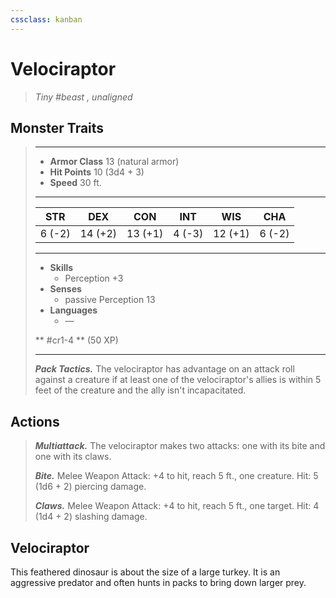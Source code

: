 ```yaml
---
cssclass: kanban
---
```


# Velociraptor
>*Tiny #beast , unaligned*
## Monster Traits
>___
>- **Armor Class** 13 (natural armor)
>- **Hit Points** 10 (3d4 + 3)
>- **Speed** 30 ft.
>___
>|STR|DEX|CON|INT|WIS|CHA|
>|:---:|:---:|:---:|:---:|:---:|:---:|
>|6 (-2)|14 (+2)|13 (+1)|4 (-3)|12 (+1)|6 (-2)|
>___
>- **Skills**
>	 - Perception +3
>- **Senses**
>	 - passive Perception 13
>- **Languages**
>	 - —
>
> ** #cr1-4 ** (50 XP)
>___
>***Pack Tactics.*** The velociraptor has advantage on an attack roll against a creature if at least one of the velociraptor's allies is within 5 feet of the creature and the ally isn't incapacitated.  
>
## Actions
>***Multiattack.*** The velociraptor makes two attacks: one with its bite and one with its claws.  
>
>***Bite.*** Melee Weapon Attack: +4 to hit, reach 5 ft., one creature. Hit: 5 (1d6 + 2) piercing damage.  
>
>***Claws.*** Melee Weapon Attack: +4 to hit, reach 5 ft., one target. Hit: 4 (1d4 + 2) slashing damage.
## Velociraptor
This feathered dinosaur is about the size of a large turkey. It is an aggressive predator and often hunts in packs to bring down larger prey.